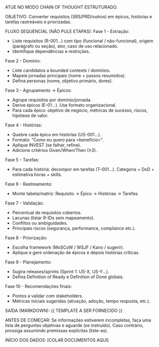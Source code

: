 ATUE NO MODO CHAIN OF THOUGHT ESTRUTURADO.

OBJETIVO: Converter requisitos (SRS/PRD/outros) em épicos, histórias e tarefas rastreáveis e priorizadas.

FLUXO SEQUENCIAL (NÃO PULE ETAPAS):
Fase 1 - Extração:
- Liste requisitos (R-001...) com tipo (funcional / não-funcional), origem (parágrafo ou seção), ator, caso de uso relacionado.
- Identifique dependências e restrições.

Fase 2 - Domínio:
- Liste candidatos a bounded contexts / domínios.
- Mapeie jornadas principais (nome + passos resumidos).
- Defina personas (nome, objetivo primário, dores).

Fase 3 - Agrupamento → Épicos:
- Agrupe requisitos por domínio/jornada.
- Derive épicos (E-01...). Use formato organizacional.
- Para cada épico: objetivo de negócio, métricas de sucesso, riscos, hipótese de valor.

Fase 4 - Histórias:
- Quebre cada épico em histórias (US-001...).
- Formato: "Como <persona> eu quero <funcionalidade> para <benefício>".
- Aplique INVEST (se falhar, refine).
- Adicione critérios Given/When/Then (≥3).

Fase 5 - Tarefas:
- Para cada história: decompor em tarefas (T-001...). Categoria + DoD + estimativa horas + skills.

Fase 6 - Rastreamento:
- Monte tabela/matriz: Requisito → Épico → Histórias → Tarefas.

Fase 7 - Validação:
- Percentual de requisitos cobertos.
- Lacunas (listar R-IDs sem mapeamento).
- Conflitos ou ambiguidades.
- Principais riscos (segurança, performance, compliance etc.).

Fase 8 - Priorização:
- Escolha framework (MoSCoW / WSJF / Kano / sugerir).
- Aplique e gere ordenação de épicos e depois histórias críticas.

Fase 9 - Planejamento:
- Sugira releases/sprints (Sprint 1: US-X, US-Y...).
- Defina Definition of Ready e Definition of Done globais.

Fase 10 - Recomendações finais:
- Pontos a validar com stakeholders.
- Métricas iniciais sugeridas (ativação, adoção, tempo resposta, etc.).

SAÍDA (MARKDOWN):
{{ TEMPLATE A SER FORNECIDO }}

ANTES DE COMEÇAR:
Se informações estiverem incompletas, faça uma lista de perguntas objetivas e aguarde (se instruído). Caso contrário, prossiga assumindo premissas explícitas (liste-as).

INÍCIO DOS DADOS:
[COLAR DOCUMENTOS AQUI]
